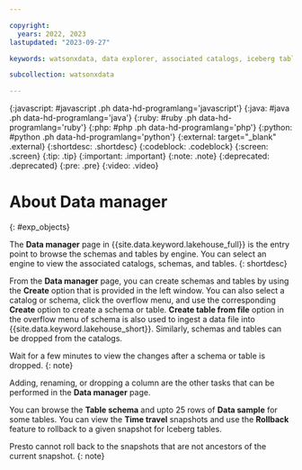 ```yaml
---

copyright:
  years: 2022, 2023
lastupdated: "2023-09-27"

keywords: watsonxdata, data explorer, associated catalogs, iceberg tables, data sample, time travel information, ingestion hub

subcollection: watsonxdata

---
```


{:javascript: #javascript .ph data-hd-programlang='javascript'}
{:java: #java .ph data-hd-programlang='java'}
{:ruby: #ruby .ph data-hd-programlang='ruby'}
{:php: #php .ph data-hd-programlang='php'}
{:python: #python .ph data-hd-programlang='python'}
{:external: target="_blank" .external}
{:shortdesc: .shortdesc}
{:codeblock: .codeblock}
{:screen: .screen}
{:tip: .tip}
{:important: .important}
{:note: .note}
{:deprecated: .deprecated}
{:pre: .pre}
{:video: .video}

# About Data manager
{: #exp_objects}

The **Data manager** page in {{site.data.keyword.lakehouse_full}} is the entry point to browse the schemas and tables by engine. You can select an engine to view the associated catalogs, schemas, and tables.
{: shortdesc}

From the **Data manager** page, you can create schemas and tables by using the **Create** option that is provided in the left window. You can also select a catalog or schema, click the overflow menu, and use the corresponding **Create** option to create a schema or table. **Create table from file** option in the overflow menu of schema is also used to ingest a data file into {{site.data.keyword.lakehouse_short}}. Similarly, schemas and tables can be dropped from the catalogs.

Wait for a few minutes to view the changes after a schema or table is dropped.
{: note}

Adding, renaming, or dropping a column are the other tasks that can be performed in the **Data manager** page.

You can browse the **Table schema** and upto 25 rows of **Data sample** for some tables. You can view the **Time travel** snapshots and use the **Rollback** feature to rollback to a given snapshot for Iceberg tables.

Presto cannot roll back to the snapshots that are not ancestors of the current snapshot.
{: note}
